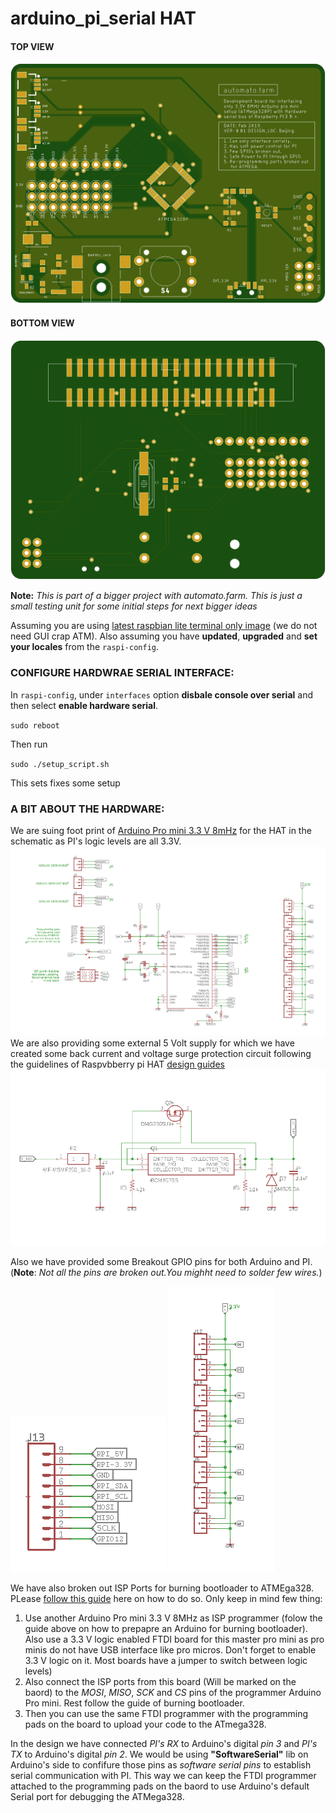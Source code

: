 # arduino_pi_serial HAT

#### TOP VIEW
![](/imgs/62d7c4b5-6a1f-4da7-98b2-4861ed2f5af0_1_0_1.png)

#### BOTTOM VIEW
![](/imgs/62d7c4b5-6a1f-4da7-98b2-4861ed2f5af0_2_0_1.png)

**Note:** _This is  part of a bigger project with automato.farm. This is just a small testing unit for some initial steps for next bigger ideas_



Assuming you are using [latest raspbian lite terminal only image](http://downloads.raspberrypi.org/raspbian/release_notes.txt) 
(we do not need GUI crap ATM).
Also assuming you have **updated**, **upgraded** and **set your locales** from the `raspi-config`. 

### CONFIGURE HARDWRAE SERIAL INTERFACE:
In `raspi-config`, under `interfaces` option **disbale console over serial** and then select **enable hardware serial**.

`sudo reboot`

Then run

`sudo ./setup_script.sh`

This sets fixes some setup

### A BIT ABOUT THE HARDWARE:
We are suing foot print of [Arduino Pro mini 3.3 V 8mHz](https://cdn.sparkfun.com/datasheets/Dev/Arduino/Boards/Arduino-Pro-Mini-v14.pdf) for the HAT in the schematic as PI's logic levels are all 3.3V. 
![](/imgs/arduino.png)
We are also providing some external 5 Volt supply for which we have created some back current 
and voltage surge protection circuit following the guidelines of Raspvbberry pi HAT [design guides](https://github.com/raspberrypi/hats/blob/master/designguide.md)
![](/imgs/voltage_circuit.png)

Also we have provided some Breakout GPIO pins for both Arduino and PI. (**Note**: _Not all the pins are broken out.You mighht need to solder few wires._)

![PI's few breakouts](/imgs/pi_breakouts.png)
![ATMega's few breakouts](/imgs/arduino_breakouts.png)

We have also broken out ISP Ports for burning bootloader to ATMEga328. 
PLease [follow this guide](http://www.electronoobs.com/eng_arduino_tut6.php) here on how to do so. 
Only keep in mind few thing:
1. Use another Arduino Pro mini 3.3 V 8MHz as ISP programmer (folow the guide above on how to prepapre an Arduino for burning bootloader). Also use a 3.3 V logic enabled FTDI board for this master pro mini as pro minis do not have USB interface like pro micros. Don't forget to enable 3.3 V logic on it. Most boards have a jumper to switch between logic levels)
![]()
2. Also connect the ISP ports from this board (Will be marked on the baord) to the _MOSI_, _MISO_, _SCK_ and _CS_ pins of the programmer Arduino Pro mini. Rest follow the guide of burning bootloader.
3. Then you can use the same FTDI programmer  with the programming pads on the board to upload your code to the ATmega328.

In the design we have connected _PI's RX_ to Arduino's digital _pin 3_ and _PI's TX_ to Arduino's digital _pin 2_. We would be using **"SoftwareSerial"** lib on Arduino's side to confifure those pins as _software serial pins_ to establish serial communication with PI. This way we can keep the FTDI programmer attached to the programming pads on the baord to use Arduino's default Serial port for debugging the ATMega328. 
